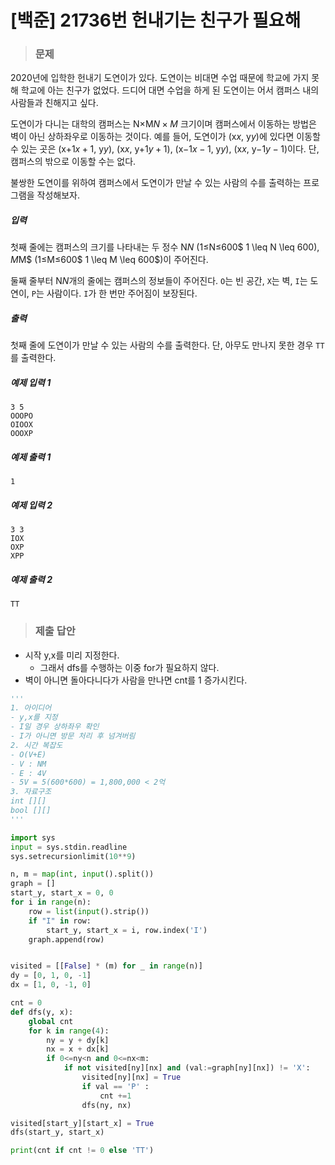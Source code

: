 # [백준] 21736번 헌내기는 친구가 필요해

> ### 문제

2020년에 입학한 헌내기 도연이가 있다. 도연이는 비대면 수업 때문에 학교에 가지 못해 학교에 아는 친구가 없었다. 드디어 대면 수업을 하게 된 도연이는 어서 캠퍼스 내의 사람들과 친해지고 싶다. 

도연이가 다니는 대학의 캠퍼스는 N×M$N \times M$ 크기이며 캠퍼스에서 이동하는 방법은 벽이 아닌 상하좌우로 이동하는 것이다. 예를 들어, 도연이가 (x$x$, y$y$)에 있다면 이동할 수 있는 곳은 (x+1$x+1$, y$y$), (x$x$, y+1$y+1$), (x−1$x-1$, y$y$), (x$x$, y−1$y-1$)이다. 단, 캠퍼스의 밖으로 이동할 수는 없다.

불쌍한 도연이를 위하여 캠퍼스에서 도연이가 만날 수 있는 사람의 수를 출력하는 프로그램을 작성해보자.

##### 입력

첫째 줄에는 캠퍼스의 크기를 나타내는 두 정수 N$N$ (1≤N≤600$ 1 \leq N \leq 600$), M$M$ (1≤M≤600$ 1 \leq M \leq 600$)이 주어진다.

둘째 줄부터 N$N$개의 줄에는 캠퍼스의 정보들이 주어진다. `O`는 빈 공간, `X`는 벽, `I`는 도연이, `P`는 사람이다. `I`가 한 번만 주어짐이 보장된다.

##### 출력

첫째 줄에 도연이가 만날 수 있는 사람의 수를 출력한다. 단, 아무도 만나지 못한 경우 `TT`를 출력한다.

##### 예제 입력 1

```
3 5
OOOPO
OIOOX
OOOXP
```

##### 예제 출력 1

```
1
```

##### 예제 입력 2

```
3 3
IOX
OXP
XPP
```

##### 예제 출력 2

```
TT
```

> ### 제출 답안

- 시작 y,x를 미리 지정한다. 
  - 그래서 dfs를 수행하는 이중 for가 필요하지 않다.
- 벽이 아니면 돌아다니다가 사람을 만나면 cnt를 1 증가시킨다.

```python
'''
1. 아이디어
- y,x를 지정
- I일 경우 상하좌우 확인
- I가 아니면 방문 처리 후 넘겨버림
2. 시간 복잡도
- O(V+E)
- V : NM
- E : 4V
- 5V = 5(600*600) = 1,800,000 < 2억
3. 자료구조
int [][]
bool [][]
'''

import sys
input = sys.stdin.readline
sys.setrecursionlimit(10**9)

n, m = map(int, input().split())
graph = []
start_y, start_x = 0, 0
for i in range(n):
    row = list(input().strip())
    if "I" in row:
        start_y, start_x = i, row.index('I')
    graph.append(row)


visited = [[False] * (m) for _ in range(n)]
dy = [0, 1, 0, -1]
dx = [1, 0, -1, 0]

cnt = 0
def dfs(y, x):
    global cnt
    for k in range(4):
        ny = y + dy[k]
        nx = x + dx[k]
        if 0<=ny<n and 0<=nx<m:
            if not visited[ny][nx] and (val:=graph[ny][nx]) != 'X':
                visited[ny][nx] = True
                if val == 'P' :
                    cnt +=1
                dfs(ny, nx)

visited[start_y][start_x] = True
dfs(start_y, start_x)

print(cnt if cnt != 0 else 'TT')
```

